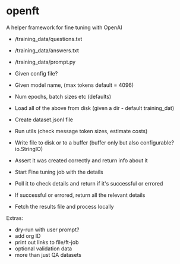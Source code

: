 # openft
A helper framework for fine tuning with OpenAI


- /training_data/questions.txt
- /training_data/answers.txt
- /training_data/prompt.py
- Given config file?
- Given model name, (max tokens default = 4096)
- Num epochs, batch sizes etc (defaults)

- Load all of the above from disk (given a dir - default training_dat)
- Create dataset.jsonl file
- Run utils (check message token sizes, estimate costs)
- Write file to disk or to a buffer (buffer only but also configurable? io.StringIO)
- Assert it was created correctly and return info about it
- Start Fine tuning job with the details
- Poll it to check details and return if it's successful or errored
- If successful or errored, return all the relevant details
- Fetch the results file and process locally

Extras:
- dry-run with user prompt?
- add org ID
- print out links to file/ft-job
- optional validation data
- more than just QA datasets